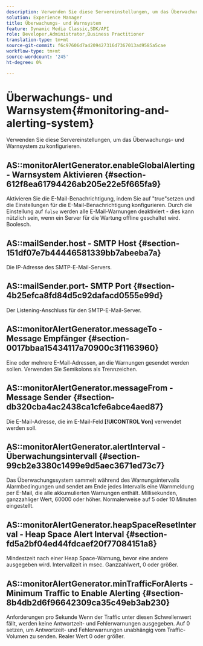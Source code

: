 ```yaml
---
description: Verwenden Sie diese Servereinstellungen, um das Überwachungs- und Warnsystem zu konfigurieren.
solution: Experience Manager
title: Überwachungs- und Warnsystem
feature: Dynamic Media Classic,SDK/API
role: Developer,Administrator,Business Practitioner
translation-type: tm+mt
source-git-commit: f6c97606d7a4209427316d7367013ad9585a5cae
workflow-type: tm+mt
source-wordcount: '245'
ht-degree: 0%

---
```



# Überwachungs- und Warnsystem{#monitoring-and-alerting-system}

Verwenden Sie diese Servereinstellungen, um das Überwachungs- und Warnsystem zu konfigurieren.

## AS::monitorAlertGenerator.enableGlobalAlerting - Warnsystem Aktivieren {#section-612f8ea61794426ab205e22e5f665fa9}

Aktivieren Sie die E-Mail-Benachrichtigung, indem Sie auf &quot;true&quot;setzen und die Einstellungen für die E-Mail-Benachrichtigung konfigurieren. Durch die Einstellung auf `false` werden alle E-Mail-Warnungen deaktiviert - dies kann nützlich sein, wenn ein Server für die Wartung offline geschaltet wird. Boolesch.

## AS::mailSender.host - SMTP Host {#section-151df07e7b44446581339bb7abeeba7a}

Die IP-Adresse des SMTP-E-Mail-Servers.

## AS::mailSender.port- SMTP Port {#section-4b25efca8fd84d5c92dafacd0555e99d}

Der Listening-Anschluss für den SMTP-E-Mail-Server.

## AS::monitorAlertGenerator.messageTo - Message Empfänger {#section-0017bbaa15434117a70900c3f1163960}

Eine oder mehrere E-Mail-Adressen, an die Warnungen gesendet werden sollen. Verwenden Sie Semikolons als Trennzeichen.

## AS::monitorAlertGenerator.messageFrom - Message Sender {#section-db320cba4ac2438ca1cfe6abce4aed87}

Die E-Mail-Adresse, die im E-Mail-Feld **[!UICONTROL Von]** verwendet werden soll.

## AS::monitorAlertGenerator.alertInterval - Überwachungsintervall {#section-99cb2e3380c1499e9d5aec3671ed73c7}

Das Überwachungssystem sammelt während des Warnungsintervalls Alarmbedingungen und sendet am Ende jedes Intervalls eine Warnmeldung per E-Mail, die alle akkumulierten Warnungen enthält. Millisekunden, ganzzahliger Wert, 60000 oder höher. Normalerweise auf 5 oder 10 Minuten eingestellt.

## AS::monitorAlertGenerator.heapSpaceResetInterval - Heap Space Alert Interval {#section-fd5a2bf04ed44fdcaef20f77084151a8}

Mindestzeit nach einer Heap Space-Warnung, bevor eine andere ausgegeben wird. Intervallzeit in msec. Ganzzahlwert, 0 oder größer.

## AS::monitorAlertGenerator.minTrafficForAlerts - Minimum Traffic to Enable Alerting {#section-8b4db2d6f96642309ca35c49eb3ab230}

Anforderungen pro Sekunde Wenn der Traffic unter diesen Schwellenwert fällt, werden keine Antwortzeit- und Fehlerwarnungen ausgegeben. Auf 0 setzen, um Antwortzeit- und Fehlerwarnungen unabhängig vom Traffic-Volumen zu senden. Realer Wert 0 oder größer.
